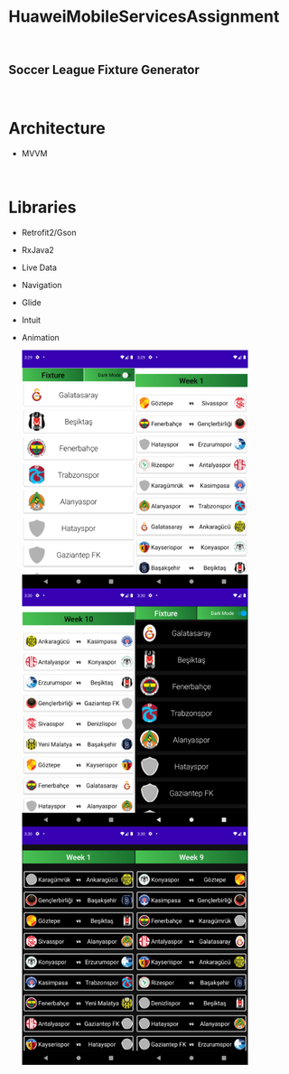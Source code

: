 # HuaweiMobileServicesAssignment

<br />

## Soccer League Fixture Generator

<br />

# Architecture

- MVVM
<br />

# Libraries

- Retrofit2/Gson
- RxJava2
- Live Data
- Navigation
- Glide
- Intuit
- Animation

    <img align="left"
     src = "imageReadme/ss1.png" width="200">
     <img align="left"
     src = "imageReadme/ss2.png" width="200">
     <br />
     
     <br />
     
     <br />
     
     <br />
     
     <br />
     
     <br />
     
     <br />
     
     <br />
     
     <br />
     
     <br />
     
     <br />
     
     <br />
     
     <br />
     
     <br />
      
     <br />
       
     <br />
     
     <br />
     
     <br />
     <img align="left"
     src = "imageReadme/ss3.png" width="200">
     <img align="left"
     src = "imageReadme/ss4.png" width="200">
     <br />
     
     <br />
     
     <br />
     
     <br />
     
     <br />
     
     <br />
     
     <br />
     
     <br />
     
     <br />
     
     <br />
     
     <br />
     
     <br />
     
     <br />
     
     <br />
     
     <br />
     
     <br />
     
     <br />
     
     <br />
     
     <br />
     <img align="left"
     src = "imageReadme/ss5.png" width="200">
     <img align="left"
     src = "imageReadme/ss6.png" width="200">

